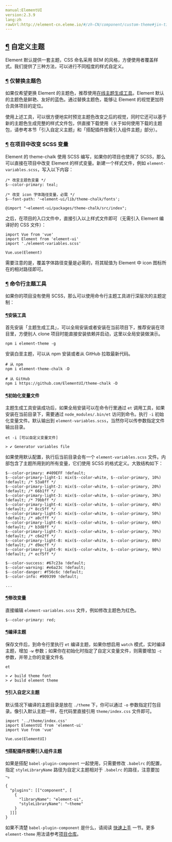 ```yaml
---
manual:ElementUI
version:2.3.9
lang:zh
rawUrl:http://element-cn.eleme.io/#/zh-CN/component/custom-theme#jin-ti-huan-zhu-ti-se
---
```



## [¶](%1925 "") 自定义主题<a name="zi-ding-yi-zhu-ti"></a>


Element 默认提供一套主题，CSS 命名采用 BEM 的风格，方便使用者覆盖样式。我们提供了三种方法，可以进行不同程度的样式自定义。


### [¶](%1926 "") 仅替换主题色<a name="jin-ti-huan-zhu-ti-se"></a>


如果仅希望更换 Element 的主题色，推荐使用[在线主题生成工具](%1466 "")。Element 默认的主题色是鲜艳、友好的蓝色。通过替换主题色，能够让 Element 的视觉更加符合具体项目的定位。



使用上述工具，可以很方便地实时预览主题色改变之后的视觉，同时它还可以基于新的主题色生成完整的样式文件包，供直接下载使用（关于如何使用下载的主题包，请参考本节「引入自定义主题」和「搭配插件按需引入组件主题」部分）。


### [¶](%1927 "") 在项目中改变 SCSS 变量<a name="zai-xiang-mu-zhong-gai-bian-scss-bian-liang"></a>


Element 的 theme-chalk 使用 SCSS 编写，如果你的项目也使用了 SCSS，那么可以直接在项目中改变 Element 的样式变量。新建一个样式文件，例如 `element-variables.scss`，写入以下内容：


```
/* 改变主题色变量 */
$--color-primary: teal;

/* 改变 icon 字体路径变量，必需 */
$--font-path: '~element-ui/lib/theme-chalk/fonts';

@import "~element-ui/packages/theme-chalk/src/index";

```


之后，在项目的入口文件中，直接引入以上样式文件即可（无需引入 Element 编译好的 CSS 文件）：


```
import Vue from 'vue'
import Element from 'element-ui'
import './element-variables.scss'

Vue.use(Element)

```


需要注意的是，覆盖字体路径变量是必需的，将其赋值为 Element 中 icon 图标所在的相对路径即可。



### [¶](%1928 "") 命令行主题工具<a name="ming-ling-xing-zhu-ti-gong-ju"></a>


如果你的项目没有使用 SCSS，那么可以使用命令行主题工具进行深层次的主题定制：


#### [¶](%1469 "")**安装工具**<a name="an-zhuang-gong-ju"></a>


首先安装「主题生成工具」，可以全局安装或者安装在当前项目下，推荐安装在项目里，方便别人 clone 项目时能直接安装依赖并启动，这里以全局安装做演示。


```
npm i element-theme -g

```


安装白垩主题，可以从 npm 安装或者从 GitHub 拉取最新代码。


```
# 从 npm
npm i element-theme-chalk -D

# 从 GitHub
npm i https://github.com/ElementUI/theme-chalk -D

```

#### [¶](%1470 "")**初始化变量文件**<a name="chu-shi-hua-bian-liang-wen-jian"></a>


主题生成工具安装成功后，如果全局安装可以在命令行里通过 `et` 调用工具，如果安装在当前目录下，需要通过 `node_modules/.bin/et` 访问到命令。执行 `-i` 初始化变量文件。默认输出到 `element-variables.scss`，当然你可以传参数指定文件输出目录。


```
et -i [可以自定义变量文件]

> ✔ Generator variables file

```


如果使用默认配置，执行后当前目录会有一个 `element-variables.scss` 文件。内部包含了主题所用到的所有变量，它们使用 SCSS 的格式定义。大致结构如下：


```
$--color-primary: #409EFF !default;
$--color-primary-light-1: mix($--color-white, $--color-primary, 10%) !default; /* 53a8ff */
$--color-primary-light-2: mix($--color-white, $--color-primary, 20%) !default; /* 66b1ff */
$--color-primary-light-3: mix($--color-white, $--color-primary, 30%) !default; /* 79bbff */
$--color-primary-light-4: mix($--color-white, $--color-primary, 40%) !default; /* 8cc5ff */
$--color-primary-light-5: mix($--color-white, $--color-primary, 50%) !default; /* a0cfff */
$--color-primary-light-6: mix($--color-white, $--color-primary, 60%) !default; /* b3d8ff */
$--color-primary-light-7: mix($--color-white, $--color-primary, 70%) !default; /* c6e2ff */
$--color-primary-light-8: mix($--color-white, $--color-primary, 80%) !default; /* d9ecff */
$--color-primary-light-9: mix($--color-white, $--color-primary, 90%) !default; /* ecf5ff */

$--color-success: #67c23a !default;
$--color-warning: #e6a23c !default;
$--color-danger: #f56c6c !default;
$--color-info: #909399 !default;

...

```

#### [¶](%1471 "")**修改变量**<a name="xiu-gai-bian-liang"></a>


直接编辑 `element-variables.scss` 文件，例如修改主题色为红色。


```
$--color-primary: red;

```

#### [¶](%1472 "")**编译主题**<a name="bian-yi-zhu-ti"></a>


保存文件后，到命令行里执行 `et` 编译主题，如果你想启用 `watch` 模式，实时编译主题，增加 `-w` 参数；如果你在初始化时指定了自定义变量文件，则需要增加 `-c` 参数，并带上你的变量文件名


```
et

> ✔ build theme font
> ✔ build element theme

```

#### [¶](%1473 "")**引入自定义主题**<a name="yin-ru-zi-ding-yi-zhu-ti"></a>


默认情况下编译的主题目录是放在 `./theme` 下，你可以通过 `-o` 参数指定打包目录。像引入默认主题一样，在代码里直接引用 `theme/index.css` 文件即可。


```
import '../theme/index.css'
import ElementUI from 'element-ui'
import Vue from 'vue'

Vue.use(ElementUI)

```

#### [¶](%1474 "")**搭配插件按需引入组件主题**<a name="da-pei-cha-jian-an-xu-yin-ru-zu-jian-zhu-ti"></a>


如果是搭配 `babel-plugin-component` 一起使用，只需要修改 `.babelrc` 的配置，指定 `styleLibraryName` 路径为自定义主题相对于 `.babelrc` 的路径，注意要加 `~`。


```
{
  "plugins": [["component", [
    {
      "libraryName": "element-ui",
      "styleLibraryName": "~theme"
    }
  ]]]
}

```


如果不清楚 `babel-plugin-component` 是什么，请阅读 [快速上手](%1039 "") 一节。更多 `element-theme` 用法请参考[项目仓库](%1475 "")。

